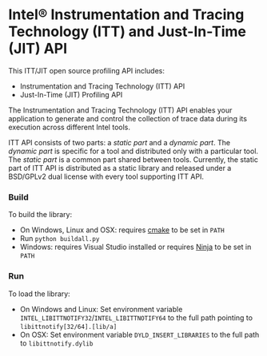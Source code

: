 Intel® Instrumentation and Tracing Technology (ITT) and Just-In-Time (JIT) API
==================================================================================

This ITT/JIT open source profiling API includes:

  - Instrumentation and Tracing Technology (ITT) API
  - Just-In-Time (JIT) Profiling API

The Instrumentation and Tracing Technology (ITT) API enables your application
to generate and control the collection of trace data during its execution 
across different Intel tools.

ITT API consists of two parts: a _static part_ and a _dynamic part_. The
_dynamic part_ is specific for a tool and distributed only with a particular
tool. The _static part_ is a common part shared between tools. Currently, the
static part of ITT API is distributed as a static library and released under
a BSD/GPLv2 dual license with every tool supporting ITT API.

### Build

To build the library:
 - On Windows, Linux and OSX: requires [cmake](https://cmake.org) to be set in `PATH`
 - Run `python buildall.py`
 - Windows: requires Visual Studio installed or requires [Ninja](https://github.com/ninja-build/ninja/releases) to be set in `PATH`

### Run

To load the library:
 - On Windows and Linux: Set environment variable `INTEL_LIBITTNOTIFY32`/`INTEL_LIBITTNOTIFY64` to the full path pointing to `libittnotify[32/64].[lib/a]`
 - On OSX: Set environment variable `DYLD_INSERT_LIBRARIES` to the full path to `libittnotify.dylib`
